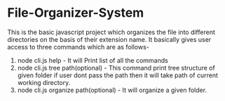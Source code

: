 # File-Organizer-System
This is the basic javascript project which organizes the file  into different directories on the basis of their extension name.
It basically gives user access to three commands which are as follows-
1) node cli.js help - It will Print list of all the commands
2) node cli.js tree path(optional) - This command print tree structure of given folder if user dont pass the path then it will take path of current working directory.
3) node cli.js organize path(optional) - It will organize a given folder.
